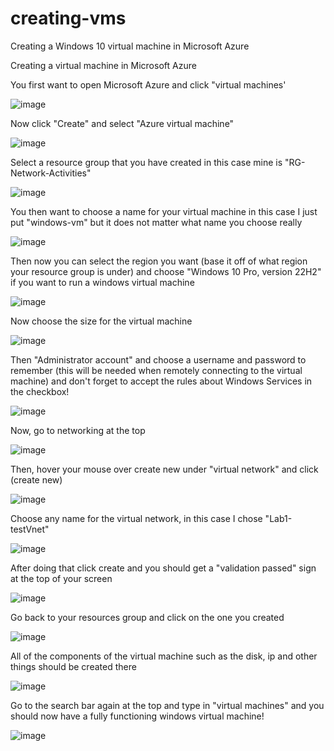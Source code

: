 # creating-vms
Creating a Windows 10 virtual machine in Microsoft Azure

Creating a virtual machine in Microsoft Azure

You first want to open Microsoft Azure and click "virtual machines'


![image](https://github.com/user-attachments/assets/f519cca9-292c-4b0b-a075-55bece111023)




Now click "Create" and select "Azure virtual machine"

![image](https://github.com/user-attachments/assets/ce7f1a21-4a5b-49b2-89a0-b88cb5b85242)


Select a resource group that you have created in this case mine is "RG-Network-Activities"

![image](https://github.com/user-attachments/assets/a3e845e7-2df9-4242-b2d7-47632938b0d0)


You then want to choose a name for your virtual machine in this case I just put "windows-vm" but it does not matter what name you choose really

![image](https://github.com/user-attachments/assets/14b65801-f3c9-49e2-824c-c1df2006528d)

Then now you can select the region you want (base it off of what region your resource group is under)
and choose "Windows 10 Pro, version 22H2" if you want to run a windows virtual machine

![image](https://github.com/user-attachments/assets/eb9db5b2-ad55-47f7-9bca-e6428ed04b88)

Now choose the size for the virtual machine

![image](https://github.com/user-attachments/assets/7e84839d-70b3-4ddb-84bf-5e15533ef4d9)

Then "Administrator account" and choose a username and password to remember (this will be needed when remotely connecting to the virtual machine) and don't forget to accept the rules about Windows Services in the checkbox!

![image](https://github.com/user-attachments/assets/dcde2df3-6edc-4d6c-b3f3-859717c36598)

Now, go to networking at the top

![image](https://github.com/user-attachments/assets/60a06dfb-5933-47bb-82a4-8b8f2d2c44a4)

Then, hover your mouse over create new under "virtual network" and click (create new)

![image](https://github.com/user-attachments/assets/ece42fb5-0d1f-43e9-a1ba-2415c359a189)

Choose any name for the virtual network, in this case I chose "Lab1-testVnet"

![image](https://github.com/user-attachments/assets/c11d41e8-8587-4ce8-84d3-cad0806e29bc)

After doing that click create and you should get a "validation passed" sign at the top of your screen

![image](https://github.com/user-attachments/assets/41eb25c3-9eb5-424a-a2d1-e591e094c0cf)

Go back to your resources group and click on the one you created

![image](https://github.com/user-attachments/assets/6ee2d278-6443-47aa-bf7a-985b5845875e)

All of the components of the virtual machine such as the disk, ip and other things should be created there

![image](https://github.com/user-attachments/assets/558fc8d2-685b-4a0a-b20d-17b3590ad0e1)

Go to the search bar again at the top and type in "virtual machines" and you should now have a fully functioning windows virtual machine!

![image](https://github.com/user-attachments/assets/6114e6af-9219-4b63-ba50-00247fca948b)
